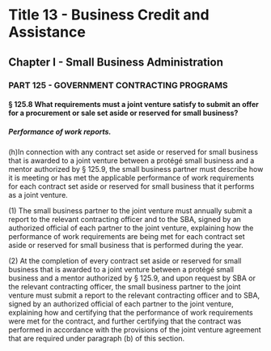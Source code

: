 
# Title 13 - Business Credit and Assistance
## Chapter I - Small Business Administration
### PART 125 - GOVERNMENT CONTRACTING PROGRAMS
#### § 125.8 What requirements must a joint venture satisfy to submit an offer for a procurement or sale set aside or reserved for small business?
##### Performance of work reports.

(h)In connection with any contract set aside or reserved for small business that is awarded to a joint venture between a prot&#xE9;g&#xE9; small business and a mentor authorized by § 125.9, the small business partner must describe how it is meeting or has met the applicable performance of work requirements for each contract set aside or reserved for small business that it performs as a joint venture.

(1) The small business partner to the joint venture must annually submit a report to the relevant contracting officer and to the SBA, signed by an authorized official of each partner to the joint venture, explaining how the performance of work requirements are being met for each contract set aside or reserved for small business that is performed during the year.

(2) At the completion of every contract set aside or reserved for small business that is awarded to a joint venture between a prot&#xE9;g&#xE9; small business and a mentor authorized by § 125.9, and upon request by SBA or the relevant contracting officer, the small business partner to the joint venture must submit a report to the relevant contracting officer and to SBA, signed by an authorized official of each partner to the joint venture, explaining how and certifying that the performance of work requirements were met for the contract, and further certifying that the contract was performed in accordance with the provisions of the joint venture agreement that are required under paragraph (b) of this section.
